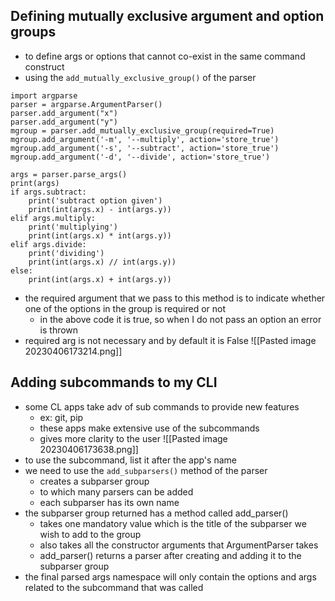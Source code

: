 
## Defining mutually exclusive argument and option groups
- to define args or options that cannot co-exist in the same command construct
- using the `add_mutually_exclusive_group()` of the parser
```
import argparse  
parser = argparse.ArgumentParser()  
parser.add_argument("x")  
parser.add_argument("y")  
mgroup = parser.add_mutually_exclusive_group(required=True)  
mgroup.add_argument('-m', '--multiply', action='store_true')  
mgroup.add_argument('-s', '--subtract', action='store_true')  
mgroup.add_argument('-d', '--divide', action='store_true')  
  
args = parser.parse_args()  
print(args)  
if args.subtract:  
    print('subtract option given')  
    print(int(args.x) - int(args.y))  
elif args.multiply:  
    print('multiplying')  
    print(int(args.x) * int(args.y))  
elif args.divide:  
    print('dividing')  
    print(int(args.x) // int(args.y))  
else:  
    print(int(args.x) + int(args.y))
```

- the required argument that we pass to this method is to indicate whether one of the options in the group is required or not
	- in the above code it is true, so when I do not pass an option an error is thrown
- required arg is not necessary and by default it is False
![[Pasted image 20230406173214.png]]

## Adding subcommands to my CLI
- some CL apps take adv of sub commands to provide new features
	- ex: git, pip
	- these apps make extensive use of the subcommands
	- gives more clarity to the user
![[Pasted image 20230406173638.png]]
- to use the subcommand, list it after the app's name
- we need to use the `add_subparsers()` method of the parser
	- creates a subparser group
	- to which many parsers can be added
	- each subparser has its own name
- the subparser group returned has a method called add_parser()
	- takes one mandatory value which is the title of the subparser we wish to add to the group
	- also takes all the constructor arguments that ArgumentParser takes
	- add_parser() returns a parser after creating and adding it to the subparser group
- the final parsed args namespace will only contain the options and args related to the subcommand that was called